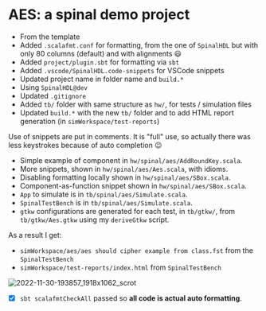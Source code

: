 # AES: a spinal demo project

- From the template
- Added `.scalafmt.conf` for formatting, from the one of `SpinalHDL` but with only 80 columns (default) and with alignments :smiley:
- Added `project/plugin.sbt` for formatting via `sbt`
- Added `.vscode/SpinalHDL.code-snippets` for VSCode snippets
- Updated project name in folder name and `build.*`
- Using `SpinalHDL@dev`
- Updated `.gitignore`
- Added `tb/` folder with same structure as `hw/`, for tests / simulation files
- Updated `build.*` with the new `tb/` folder and to add HTML report generation (in `simWorkspace/test-reports`)

Use of snippets are put in comments. It is "full" use, so actually there was less keystrokes because of auto completion :wink:

- Simple example of component in `hw/spinal/aes/AddRoundKey.scala`.
- More snippets, shown in `hw/spinal/aes/Aes.scala`, with idioms.
- Disabling formatting locally shown in `hw/spinal/aes/SBox.scala`.
- Component-as-function snippet shown in `hw/spinal/aes/SBox.scala`.
- `App` to simulate is in `tb/spinal/aes/Simulate.scala`.
- `SpinalTestBench` is in `tb/spinal/aes/Simulate.scala`.
- `gtkw` configurations are generated for each test, in `tb/gtkw/`, from `tb/gtkw/Aes.gtkw` using my `deriveGtkw` script.

As a result I get:

- `simWorkspace/aes/aes should cipher example from class.fst` from the `SpinalTestBench`
- `simWorkspace/test-reports/index.html` from `SpinalTestBench`

![2022-11-30-193857_1918x1062_scrot](https://user-images.githubusercontent.com/42908717/204881904-560dbd43-5111-4cd7-98e4-7e2e3ada5921.png)

- [x] `sbt scalafmtCheckAll` passed so **all code is actual auto formatting**.

